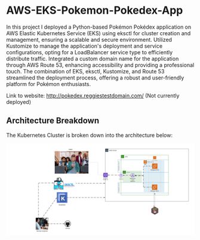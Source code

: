 # AWS-EKS-Pokemon-Pokedex-App

In this project I deployed a Python-based Pokémon Pokédex application on AWS Elastic Kubernetes Service (EKS) using eksctl for cluster creation and management, ensuring a scalable and secure environment. Utilized Kustomize to manage the application's deployment and service configurations, opting for a LoadBalancer service type to efficiently distribute traffic. Integrated a custom domain name for the application through AWS Route 53, enhancing accessibility and providing a professional touch. The combination of EKS, eksctl, Kustomize, and Route 53 streamlined the deployment process, offering a robust and user-friendly platform for Pokémon enthusiasts.

Link to website: http://pokedex.reggiestestdomain.com/ (Not currently deployed)

## Architecture Breakdown

The Kubernetes Cluster is broken down into the architecture below:

![kubernetespython](https://github.com/rjones18/Images/blob/main/EKS%20Cluster%20(2).png)
